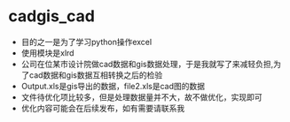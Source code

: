 # cadgis_cad

- 目的之一是为了学习python操作excel
- 使用模块是xlrd
- 公司在位某市设计院做cad数据和gis数据处理，于是我就写了来减轻负担,为了cad数据和gis数据互相转换之后的检验
- Output.xls是gis导出的数据，file2.xls是cad图的数据
- 文件待优化项比较多，但是处理数据量并不大，故不做优化，实现即可
- 优化内容可能会在后续发布，如有需要请联系我

